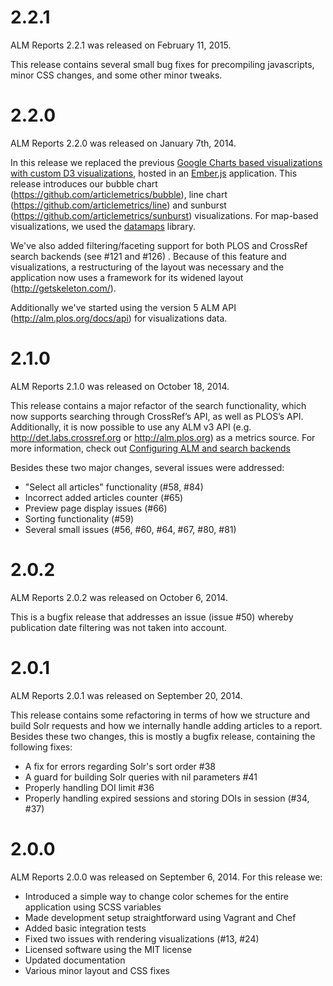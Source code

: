 # 2.2.1

ALM Reports 2.2.1 was released on February 11, 2015.

This release contains several small bug fixes for precompiling javascripts, minor CSS changes, and some other minor tweaks.

# 2.2.0

ALM Reports 2.2.0 was released on January 7th, 2014.

In this release we replaced the previous [Google Charts based visualizations with custom D3 visualizations](https://github.com/articlemetrics/alm-report/pull/91), hosted in an [Ember.js](http://emberjs.com/) application. This release introduces our bubble chart (https://github.com/articlemetrics/bubble), line chart (https://github.com/articlemetrics/line) and sunburst (https://github.com/articlemetrics/sunburst) visualizations. For map-based visualizations, we used the [datamaps](https://github.com/markmarkoh/datamaps) library.

We've also added filtering/faceting support for both PLOS and CrossRef search backends (see #121 and #126) . Because of this feature and visualizations, a restructuring of the layout was necessary and the application now uses a framework for its widened layout (http://getskeleton.com/).

Additionally we've started using the version 5 ALM API (http://alm.plos.org/docs/api) for visualizations data.

# 2.1.0

ALM Reports 2.1.0 was released on October 18, 2014.

This release contains a major refactor of the search functionality, which now supports searching through CrossRef’s API, as well as PLOS’s API. Additionally, it is now possible to use any ALM v3 API (e.g. http://det.labs.crossref.org or http://alm.plos.org) as a metrics source. For more information, check out [Configuring ALM and search backends](https://github.com/articlemetrics/alm-report/blob/master/docs/development.md#configuring-alm-and-search-backends)

Besides these two major changes, several issues were addressed:

- "Select all articles" functionality (#58, #84)
- Incorrect added articles counter (#65)
- Preview page display issues (#66)
- Sorting functionality (#59)
- Several small issues (#56, #60, #64, #67, #80, #81)

# 2.0.2

ALM Reports 2.0.2 was released on October 6, 2014.

This is a bugfix release that addresses an issue (issue #50) whereby publication date filtering was not taken into account.

# 2.0.1

ALM Reports 2.0.1 was released on September 20, 2014.

This release contains some refactoring in terms of how we structure and build Solr requests and how we internally handle adding articles to a report. Besides these two changes, this is mostly a bugfix release, containing the following fixes:

- A fix for errors regarding Solr's sort order #38
- A guard for building Solr queries with nil parameters #41
- Properly handling DOI limit #36
- Properly handling expired sessions and storing DOIs in session (#34, #37)

# 2.0.0

ALM Reports 2.0.0 was released on September 6, 2014. For this release we:

- Introduced a simple way to change color schemes for the entire application using SCSS variables
- Made development setup straightforward using Vagrant and Chef
- Added basic integration tests
- Fixed two issues with rendering visualizations (#13, #24)
- Licensed software using the MIT license
- Updated documentation
- Various minor layout and CSS fixes
